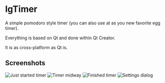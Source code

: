 # lgTimer
A simple pomodoro style timer (you can also use at as you new favorite egg timer).

Everything is based on Qt and done within Qt Creator.

It is as cross-platform as Qt is.

## Screenshots
![Just started timer](https://raw.github.com/terman110/lgTimer/master/img/screenshot_0.png "The timer just started")
![Timer midway](https://raw.github.com/terman110/lgTimer/master/img/screenshot_1.png "It changes it color")
![Finished timer](https://raw.github.com/terman110/lgTimer/master/img/screenshot_2.png "Finished timer")
![Settings dialog](https://raw.github.com/terman110/lgTimer/master/img/screenshot_3.png "The settings dialog")